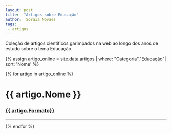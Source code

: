 ```yaml
---
layout: post
title:  "Artigos sobre Educação"
author:  Soraia Novaes
tags: 
 - artigos 
---
```

<p>Coleção de artigos científicos garimpados na web ao longo dos anos de estudo sobre o tema Educação.</p>

 {% assign artigo_online = site.data.artigos  | where: "Categoria","Educação"| sort: 'Nome'  %}

{% for artigo in artigo_online %}
<h1 class="post-title">{{ artigo.Nome }}</h1>

<h3><a href="{{ artigo.url}}">{{ artigo.Formato}}</a></h3>


<hr>

 {% endfor %}      
